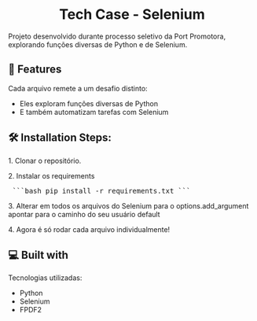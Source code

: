 
<h1 align="center" id="title">Tech Case - Selenium</h1>

<p id="description">Projeto desenvolvido durante processo seletivo da Port Promotora, explorando funções diversas de Python e de Selenium.

  
  
<h2>🧐 Features</h2>

Cada arquivo remete a um desafio distinto:

*   Eles exploram funções diversas de Python
*   E também automatizam tarefas com Selenium

<h2>🛠️ Installation Steps:</h2>

<p>1. Clonar o repositório.</p>

<p>2. Instalar os requirements</p>
<pre> ```bash pip install -r requirements.txt ``` </pre>


<p>3. Alterar em todos os arquivos do Selenium para o options.add_argument apontar para o caminho do seu usuário default</p>

<p>4. Agora é só rodar cada arquivo individualmente!</p>
  
  
<h2>💻 Built with</h2>

Tecnologias utilizadas:

*   Python
*   Selenium
*   FPDF2
